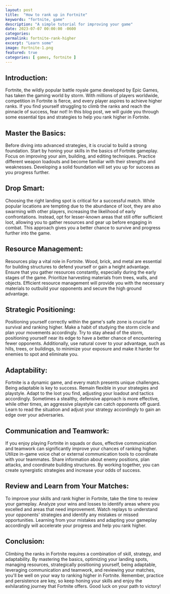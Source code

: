 ```yaml
---
layout: post
title:  "How to rank up in Fortnite"
keywords: "fortnite, game"
description: "A simple tutorial for improving your game"
date: 2023-07-07 00:00:00 -0600
categories: 
permalink: fortnite-rank-higher
excerpt: "Learn some"
image: Fortnite-1.png
featured: true
categories: [ games, fortnite ]
---
```


## Introduction:
Fortnite, the wildly popular battle royale game developed by Epic Games, has taken the gaming world by storm. With millions of players worldwide, competition in Fortnite is fierce, and every player aspires to achieve higher ranks. If you find yourself struggling to climb the ranks and reach the pinnacle of success, fear not! In this blog post, we will guide you through some essential tips and strategies to help you rank higher in Fortnite.

## Master the Basics:
Before diving into advanced strategies, it is crucial to build a strong foundation. Start by honing your skills in the basics of Fortnite gameplay. Focus on improving your aim, building, and editing techniques. Practice different weapon loadouts and become familiar with their strengths and weaknesses. Developing a solid foundation will set you up for success as you progress further.

## Drop Smart:
Choosing the right landing spot is critical for a successful match. While popular locations are tempting due to the abundance of loot, they are also swarming with other players, increasing the likelihood of early confrontations. Instead, opt for lesser-known areas that still offer sufficient loot, allowing you to gather resources and gear up before engaging in combat. This approach gives you a better chance to survive and progress further into the game.

## Resource Management:
Resources play a vital role in Fortnite. Wood, brick, and metal are essential for building structures to defend yourself or gain a height advantage. Ensure that you gather resources constantly, especially during the early stages of the game. Prioritize harvesting materials from trees, walls, and objects. Efficient resource management will provide you with the necessary materials to outbuild your opponents and secure the high ground advantage.

## Strategic Positioning:
Positioning yourself correctly within the game's safe zone is crucial for survival and ranking higher. Make a habit of studying the storm circle and plan your movements accordingly. Try to stay ahead of the storm, positioning yourself near its edge to have a better chance of encountering fewer opponents. Additionally, use natural cover to your advantage, such as hills, trees, or buildings, to minimize your exposure and make it harder for enemies to spot and eliminate you.

## Adaptability:
Fortnite is a dynamic game, and every match presents unique challenges. Being adaptable is key to success. Remain flexible in your strategies and playstyle. Adapt to the loot you find, adjusting your loadout and tactics accordingly. Sometimes a stealthy, defensive approach is more effective, while other times, an aggressive playstyle can catch opponents off guard. Learn to read the situation and adjust your strategy accordingly to gain an edge over your adversaries.

## Communication and Teamwork:
If you enjoy playing Fortnite in squads or duos, effective communication and teamwork can significantly improve your chances of ranking higher. Utilize in-game voice chat or external communication tools to coordinate with your teammates. Share information about enemy positions, plan attacks, and coordinate building structures. By working together, you can create synergistic strategies and increase your odds of success.

## Review and Learn from Your Matches:
To improve your skills and rank higher in Fortnite, take the time to review your gameplay. Analyze your wins and losses to identify areas where you excelled and areas that need improvement. Watch replays to understand your opponents' strategies and identify any mistakes or missed opportunities. Learning from your mistakes and adapting your gameplay accordingly will accelerate your progress and help you rank higher.

## Conclusion:
Climbing the ranks in Fortnite requires a combination of skill, strategy, and adaptability. By mastering the basics, optimizing your landing spots, managing resources, strategically positioning yourself, being adaptable, leveraging communication and teamwork, and reviewing your matches, you'll be well on your way to ranking higher in Fortnite. Remember, practice and persistence are key, so keep honing your skills and enjoy the exhilarating journey that Fortnite offers. Good luck on your path to victory!